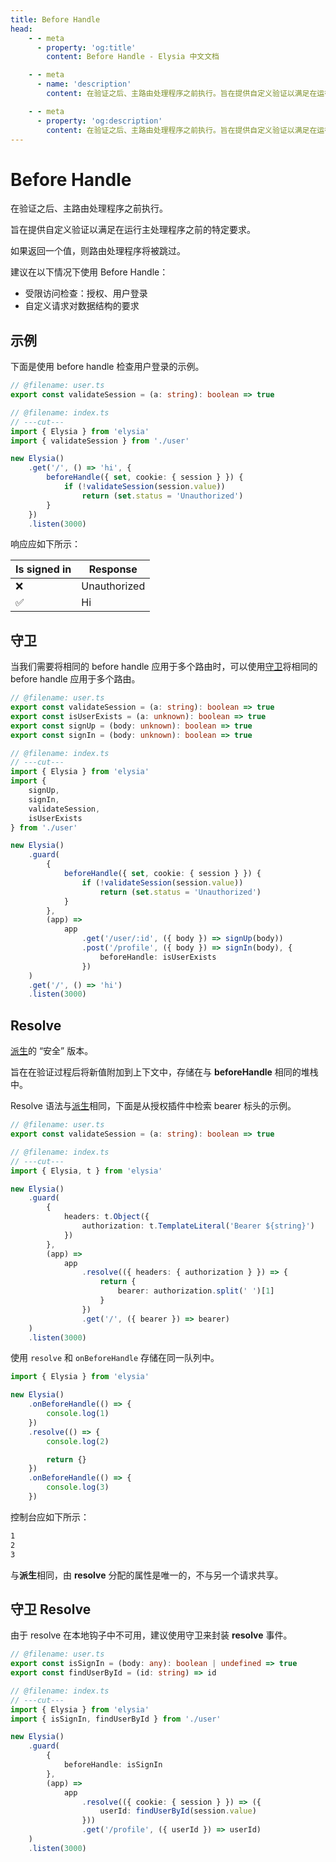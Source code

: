 ```yaml
---
title: Before Handle
head:
    - - meta
      - property: 'og:title'
        content: Before Handle - Elysia 中文文档

    - - meta
      - name: 'description'
        content: 在验证之后、主路由处理程序之前执行。旨在提供自定义验证以满足在运行主处理程序之前的特定要求。建议在以下情况下使用 Before Handle：受限访问检查、授权、用户登录、自定义请求对数据结构的要求。

    - - meta
      - property: 'og:description'
        content: 在验证之后、主路由处理程序之前执行。旨在提供自定义验证以满足在运行主处理程序之前的特定要求。建议在以下情况下使用 Before Handle：受限访问检查、授权、用户登录、自定义请求对数据结构的要求。
---
```


# Before Handle

在验证之后、主路由处理程序之前执行。

旨在提供自定义验证以满足在运行主处理程序之前的特定要求。

如果返回一个值，则路由处理程序将被跳过。

建议在以下情况下使用 Before Handle：

-   受限访问检查：授权、用户登录
-   自定义请求对数据结构的要求

## 示例

下面是使用 before handle 检查用户登录的示例。

```typescript twoslash
// @filename: user.ts
export const validateSession = (a: string): boolean => true

// @filename: index.ts
// ---cut---
import { Elysia } from 'elysia'
import { validateSession } from './user'

new Elysia()
    .get('/', () => 'hi', {
        beforeHandle({ set, cookie: { session } }) {
            if (!validateSession(session.value))
                return (set.status = 'Unauthorized')
        }
    })
    .listen(3000)
```

响应应如下所示：

| Is signed in | Response     |
| ------------ | ------------ |
| ❌           | Unauthorized |
| ✅           | Hi           |

## 守卫

当我们需要将相同的 before handle 应用于多个路由时，可以使用[守卫](#guard)将相同的 before handle 应用于多个路由。

```typescript twoslash
// @filename: user.ts
export const validateSession = (a: string): boolean => true
export const isUserExists = (a: unknown): boolean => true
export const signUp = (body: unknown): boolean => true
export const signIn = (body: unknown): boolean => true

// @filename: index.ts
// ---cut---
import { Elysia } from 'elysia'
import { 
    signUp,
    signIn,
    validateSession, 
    isUserExists
} from './user'

new Elysia()
    .guard(
        {
            beforeHandle({ set, cookie: { session } }) {
                if (!validateSession(session.value))
                    return (set.status = 'Unauthorized')
            }
        },
        (app) =>
            app
                .get('/user/:id', ({ body }) => signUp(body))
                .post('/profile', ({ body }) => signIn(body), {
                    beforeHandle: isUserExists
                })
    )
    .get('/', () => 'hi')
    .listen(3000)
```

## Resolve

[派生](/life-cycle/before-handle#derive)的 “安全” 版本。

旨在在验证过程后将新值附加到上下文中，存储在与 **beforeHandle** 相同的堆栈中。

Resolve 语法与[派生](/life-cycle/before-handle#derive)相同，下面是从授权插件中检索 bearer 标头的示例。

```typescript twoslash
// @filename: user.ts
export const validateSession = (a: string): boolean => true

// @filename: index.ts
// ---cut---
import { Elysia, t } from 'elysia'

new Elysia()
    .guard(
        {
            headers: t.Object({
                authorization: t.TemplateLiteral('Bearer ${string}')
            })
        },
        (app) =>
            app
                .resolve(({ headers: { authorization } }) => {
                    return {
                        bearer: authorization.split(' ')[1]
                    }
                })
                .get('/', ({ bearer }) => bearer)
    )
    .listen(3000)
```

使用 `resolve` 和 `onBeforeHandle` 存储在同一队列中。

```typescript twoslash
import { Elysia } from 'elysia'

new Elysia()
    .onBeforeHandle(() => {
        console.log(1)
    })
    .resolve(() => {
        console.log(2)

        return {}
    })
    .onBeforeHandle(() => {
        console.log(3)
    })
```

控制台应如下所示：

```bash
1
2
3
```

与**派生**相同，由 **resolve** 分配的属性是唯一的，不与另一个请求共享。

## 守卫 Resolve

由于 resolve 在本地钩子中不可用，建议使用守卫来封装 **resolve** 事件。

```typescript twoslash
// @filename: user.ts
export const isSignIn = (body: any): boolean | undefined => true
export const findUserById = (id: string) => id

// @filename: index.ts
// ---cut---
import { Elysia } from 'elysia'
import { isSignIn, findUserById } from './user'

new Elysia()
    .guard(
        {
            beforeHandle: isSignIn
        },
        (app) =>
            app
                .resolve(({ cookie: { session } }) => ({
                    userId: findUserById(session.value)
                }))
                .get('/profile', ({ userId }) => userId)
    )
    .listen(3000)
```
